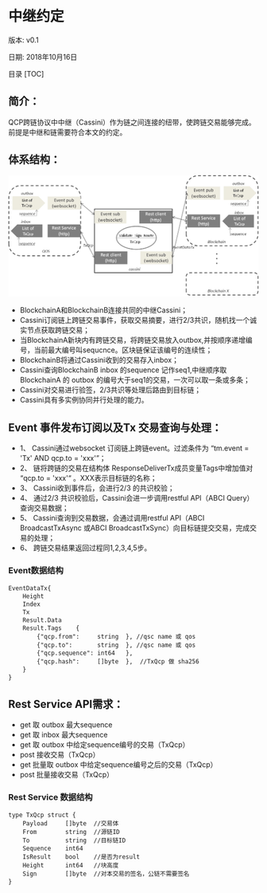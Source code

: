 # 中继约定

版本:
v0.1

日期:
2018年10月16日

目录
[TOC]

## 简介：

QCP跨链协议中中继（Cassini）作为链之间连接的纽带，使跨链交易能够完成。前提是中继和链需要符合本文的约定。

## 体系结构：

![framework](https://github.com/QOSGroup/static/blob/master/cassini.jpg?raw=true)

- BlockchainA和BlockchainB连接共同的中继Cassini；
- Cassini订阅链上跨链交易事件，获取交易摘要，进行2/3共识，随机找一个诚实节点获取跨链交易；
- 当BlockchainA新块内有跨链交易，将跨链交易放入outbox,并按顺序递增编号，当前最大编号叫sequcnce。区块链保证该编号的连续性；
- BlockchainB将通过Cassini收到的交易存入inbox；
- Cassini查询BlockchainB inbox 的sequence 记作seq1,中继顺序取BlockchainA 的 outbox 的编号大于seq1的交易，一次可以取一条或多条；
- Cassini对交易进行验签，2/3共识等处理后路由到目标链；
- Cassini具有多实例协同并行处理的能力。

## Event 事件发布订阅以及Tx 交易查询与处理：

- 1、	Cassini通过websocket 订阅链上跨链event。过滤条件为 “tm.event = 'Tx' AND qcp.to = 'xxx'”；
- 2、	链将跨链的交易在结构体 ResponseDeliverTx成员变量Tags中增加值对 “qcp.to = 'xxx'“ 。XXX表示目标链的名称；
- 3、	Cassini收到事件后，会进行2/3 的共识校验；
- 4、	通过2/3 共识校验后，Cassini会进一步调用restful API（ABCI Query）查询交易数据；
- 5、	Cassini查询到交易数据，会通过调用restful API（ABCI BroadcastTxAsync 或ABCI BroadcastTxSync）向目标链提交交易，完成交易的处理；
- 6、	跨链交易结果返回过程同1,2,3,4,5步。

### Event数据结构

```
EventDataTx{
    Height
    Index
    Tx
    Result.Data
    Result.Tags    {
        {"qcp.from":     string  }, //qsc name 或 qos
        {"qcp.to":       string  }, //qsc name 或 qos
        {"qcp.sequence": int64   },
        {"qcp.hash":     []byte  },  //TxQcp 做 sha256
    }
}

```

## Rest Service API需求：

- get       取 outbox 最大sequence
- get       取 inbox 最大sequence
- get	    取 outbox 中给定sequence编号的交易（TxQcp）
- post	    接收交易（TxQcp）
- get	    批量取 outbox 中给定sequence编号之后的交易（TxQcp）
- post	    批量接收交易（TxQcp）

### Rest Service 数据结构

```
type TxQcp struct {
	Payload  	[]byte 	//交易体
	From     	string 	//源链ID
	To       	string 	//目标链ID
	Sequence 	int64
	IsResult 	bool   	//是否为result
	Height     	int64   //块高度  
	Sign     	[]byte 	//对本交易的签名，公链不需要签名     
}

```